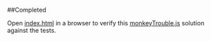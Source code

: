 ##Completed

Open [index.html](index.html) in a browser
to verify this [monkeyTrouble.js](monkeyTrouble.js) solution against the tests.
